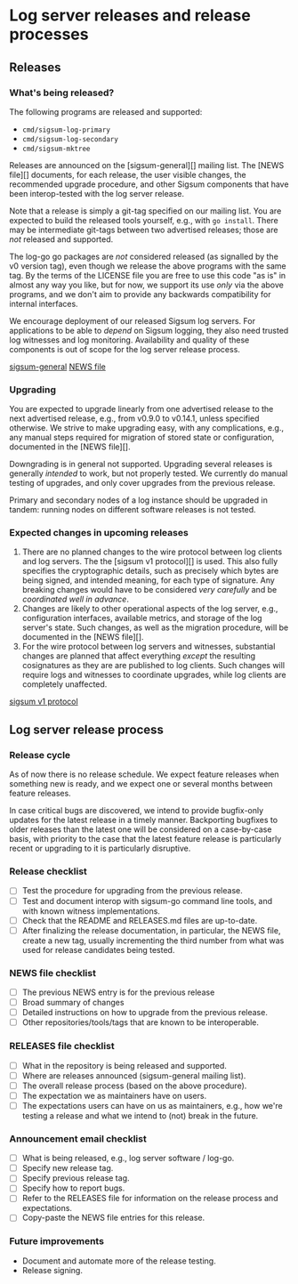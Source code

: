# Log server releases and release processes

## Releases

### What's being released?

The following programs are released and supported:

  - `cmd/sigsum-log-primary`
  - `cmd/sigsum-log-secondary`
  - `cmd/sigsum-mktree`

Releases are announced on the [sigsum-general][] mailing list. The
[NEWS file][] documents, for each release, the user visible
changes, the recommended upgrade procedure, and other Sigsum
components that have been interop-tested with the log server release.

Note that a release is simply a git-tag specified on our mailing list.
You are expected to build the released tools yourself, e.g., with `go
install`. There may be intermediate git-tags between two advertised
releases; those are *not* released and supported.

The log-go go packages are *not* considered released (as signalled by
the v0 version tag), even though we release the above programs with
the same tag. By the terms of the LICENSE file you are free to use
this code "as is" in almost any way you like, but for now, we
support its use *only* via the above programs, and we don't aim to
provide any backwards compatibility for internal interfaces.

We encourage deployment of our released Sigsum log servers. For
applications to be able to *depend* on Sigsum logging, they also need
trusted log witnesses and log monitoring. Availability and quality of
these components is out of scope for the log server release process.

[sigsum-general](https://lists.glasklarteknik.se/mailman3/postorius/lists/sigsum-general.lists.sigsum.org/)
[NEWS file](./NEWS)

### Upgrading

You are expected to upgrade linearly from one advertised release to
the next advertised release, e.g., from v0.9.0 to v0.14.1, unless
specified otherwise. We strive to make upgrading easy, with any
complications, e.g., any manual steps required for migration of stored
state or configuration, documented in the [NEWS file][].

Downgrading is in general not supported. Upgrading several releases is
generally *intended* to work, but not properly tested. We currently do
manual testing of upgrades, and only cover upgrades from the previous
release.

Primary and secondary nodes of a log instance should be upgraded in
tandem: running nodes on different software releases is not tested.

### Expected changes in upcoming releases

  1. There are no planned changes to the wire protocol between log
     clients and log servers. The the [sigsum v1 protocol][] is used. This
     also fully specifies the cryptographic details, such as precisely
     which bytes are being signed, and intended meaning, for each type
     of signature. Any breaking changes would have to be considered
     *very carefully* and be *coordinated well in advance*.
  2. Changes are likely to other operational aspects of the log
     server, e.g., configuration interfaces, available metrics, and
     storage of the log server's state. Such changes, as well as the
     migration procedure, will be documented in the [NEWS file][].
  3. For the wire protocol between log servers and witnesses,
     substantial changes are planned that affect everything *except*
     the resulting cosignatures as they are are published to log
     clients. Such changes will require logs and witnesses to
     coordinate upgrades, while log clients are completely unaffected.

[sigsum v1 protocol](https://git.glasklar.is/sigsum/project/documentation/-/blob/main/log.md)

## Log server release process

### Release cycle

As of now there is no release schedule. We expect feature releases
when something new is ready, and we expect one or several months
between feature releases.

In case critical bugs are discovered, we intend to provide bugfix-only
updates for the latest release in a timely manner. Backporting
bugfixes to older releases than the latest one will be considered on a
case-by-case basis, with priority to the case that the latest feature
release is particularly recent or upgrading to it is particularly
disruptive.

### Release checklist

  - [ ] Test the procedure for upgrading from the previous release.
  - [ ] Test and document interop with sigsum-go command line tools,
        and with known witness implementations.
  - [ ] Check that the README and RELEASES.md files are up-to-date.
  - [ ] After finalizing the release documentation, in particular, the
      NEWS file, create a new tag, usually incrementing the third
      number from what was used for release candidates being tested.

### NEWS file checklist

  - [ ] The previous NEWS entry is for the previous release
  - [ ] Broad summary of changes
  - [ ] Detailed instructions on how to upgrade from the previous release.
  - [ ] Other repositories/tools/tags that are known to be interoperable.

### RELEASES file checklist

  - [ ] What in the repository is being released and supported.
  - [ ] Where are releases announced (sigsum-general mailing list).
  - [ ] The overall release process (based on the above procedure).
  - [ ] The expectation we as maintainers have on users.
  - [ ] The expectations users can have on us as maintainers, e.g.,
      how we're testing a release and what we intend to (not) break in
      the future.

### Announcement email checklist

  - [ ] What is being released, e.g., log server software / log-go.
  - [ ] Specify new release tag.
  - [ ] Specify previous release tag.
  - [ ] Specify how to report bugs.
  - [ ] Refer to the RELEASES file for information on the release process and
    expectations.
  - [ ] Copy-paste the NEWS file entries for this release.

### Future improvements

  - Document and automate more of the release testing.
  - Release signing.
